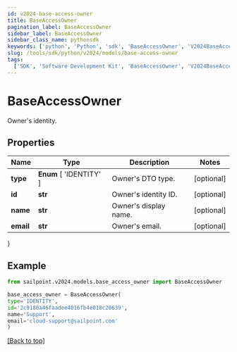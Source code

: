 ```yaml
---
id: v2024-base-access-owner
title: BaseAccessOwner
pagination_label: BaseAccessOwner
sidebar_label: BaseAccessOwner
sidebar_class_name: pythonsdk
keywords: ['python', 'Python', 'sdk', 'BaseAccessOwner', 'V2024BaseAccessOwner']
slug: /tools/sdk/python/v2024/models/base-access-owner
tags:
  ['SDK', 'Software Development Kit', 'BaseAccessOwner', 'V2024BaseAccessOwner']
---
```


# BaseAccessOwner

Owner's identity.

## Properties

| Name      | Type                    | Description           | Notes      |
| --------- | ----------------------- | --------------------- | ---------- |
| **type**  | **Enum** [ 'IDENTITY' ] | Owner's DTO type.     | [optional] |
| **id**    | **str**                 | Owner's identity ID.  | [optional] |
| **name**  | **str**                 | Owner's display name. | [optional] |
| **email** | **str**                 | Owner's email.        | [optional] |

}

## Example

```python
from sailpoint.v2024.models.base_access_owner import BaseAccessOwner

base_access_owner = BaseAccessOwner(
type='IDENTITY',
id='2c9180a46faadee4016fb4e018c20639',
name='Support',
email='cloud-support@sailpoint.com'
)

```

[[Back to top]](#)

